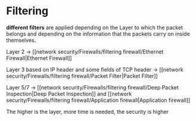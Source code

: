 # Filtering

**different filters** are applied depending on the Layer to which the packet belongs and depending on the information that the packets carry on inside themselves.


Layer 2 -> [[network security/Firewalls/filtering firewall/Ethernet Firewall|Ethernet Firewall]]

Layer 3 based on IP header and some fields of TCP header -> [[network security/Firewalls/filtering firewall/Packet Filter|Packet Filter]]

Layer 5/7 -> [[network security/Firewalls/filtering firewall/Deep Packet Inspection|Deep Packet Inspection]] and [[network security/Firewalls/filtering firewall/Application firewall|Application firewall]]



The higher is the layer, more time is needed, the security is higher



